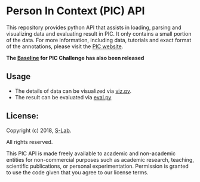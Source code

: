 # Person In Context (PIC) API

This repository provides python API that assists in loading, parsing and visualizing data and evaluating result in PIC. It only contains a small portion of the data. For more information, including data, tutorials and exact format of the annotations, please visit the [PIC website](http://www.picdataset.com/challenge/index/).

**The [Baseline](https://github.com/siliu-group/pic-challenge-baseline) for PIC Challenge has also been released**

## Usage

- The details of data can be visualized via [viz.py](https://github.com/zhiwenwang20122302/pic-challenge/blob/master/viz.py).
- The result can be evaluated via [eval.py](https://github.com/zhiwenwang20122302/pic-challenge/blob/master/eval.py)

## License:

Copyright (c) 2018, [S-Lab](http://liusi-group.com/).

All rights reserved.

This PIC API is made freely available to academic and non-academic entities for non-commercial purposes such as academic research, teaching, scientific publications, or personal experimentation. Permission is granted to use the code given that you agree to our license terms.